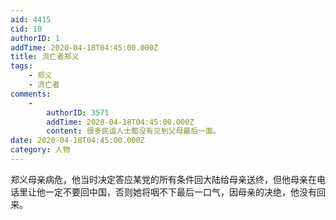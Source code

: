 ```yaml
---
aid: 4415
cid: 10
authorID: 1
addTime: 2020-04-18T04:45:00.000Z
title: 流亡者郑义
tags:
    - 郑义
    - 流亡者
comments:
    -
        authorID: 3571
        addTime: 2020-04-18T04:45:00.000Z
        content: 很多民运人士都没有见到父母最后一面。
date: 2020-04-18T04:45:00.000Z
category: 人物
---
```


郑义母亲病危，他当时决定答应某党的所有条件回大陆给母亲送终，但他母亲在电话里让他一定不要回中国，否则她将咽不下最后一口气，因母亲的决绝，他没有回来。
